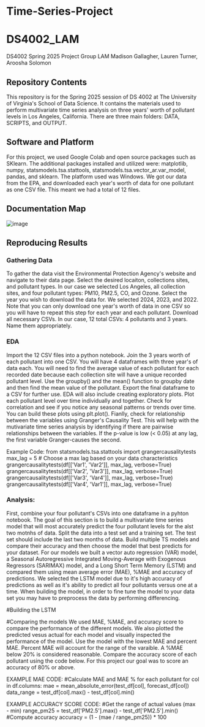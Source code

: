 # Time-Series-Project
# DS4002_LAM
DS4002 Spring 2025 Project Group LAM
Madison Gallagher, Lauren Turner, Aroosha Solomon

## Repository Contents
This repository is for the Spring 2025 session of DS 4002 at The University of Virginia's School of Data Science. It contains the materials used to perform multivariate time series analysis on three years' worth of pollutant levels in Los Angeles, California. There are three main folders: DATA, SCRIPTS, and OUTPUT.

## Software and Platform
For this project, we used Google Colab and open source packages such as SKlearn. 
The additional packages installed and utilized were: matplotlib, numpy, statsmodels.tsa.stattools, statsmodels.tsa.vector_ar.var_model, pandas, and sklearn. The platform used was Windows. 
We got our data from the EPA, and downloaded each year's worth of data for one pollutant as one CSV file. This meant we had a total of 12 files. 

## Documentation Map
![image](https://github.com/user-attachments/assets/bf78873a-402a-4e0d-b8ba-fa851ac0c64c)



## Reproducing Results
### Gathering Data
To gather the data visit the Environmental Protection Agency's website and navigate to their data page. Select the desired locaiton, collections sites, and pollutant types. In our case we selected Los Angeles, all collection sites, and four pollutant types: PM10, PM2.5, CO, and Ozone. Select the year you wish to download the data for. We selected 2024, 2023, and 2022. Note that you can only download one year's worth of data in one CSV so you will have to repeat this step for each year and each pollutant. Download all necessary CSVs. In our case, 12 total CSVs: 4 pollutants and 3 years. Name them appropriately.

### EDA
Import the 12 CSV files into a python notebook. Join the 3 years worth of each pollutant into one CSV. You will have 4 dataframes with three year's of data each. You will need to find the average value of each pollutant for each recorded date because each collection site will have a unique recorded pollutant level. Use the groupby() and the mean() function to groupby date and then find the mean value of the pollutant. Export the final dataframe to a CSV for further use.
EDA will also include creating exploratory plots. Plot each pollutant level over time individually and together. Check for correlation and see if you notice any seasonal patterns or trends over time. You can build these plots using plt.plot().
Fianlly, check for relationship between the variables using Granger's Causality Test. This will help with the mutivariate time series analysis by identifying if there are pairwise relationships between the variables. If the p-value is low (< 0.05) at any lag, the first variable Granger-causes the second.

Example Code:
from statsmodels.tsa.stattools import grangercausalitytests
max_lag = 5  # Choose a max lag based on your data characteristics
grangercausalitytests(df[['Var1', 'Var2']], max_lag, verbose=True)
grangercausalitytests(df[['Var2', 'Var3']], max_lag, verbose=True)
grangercausalitytests(df[['Var3', 'Var4']], max_lag, verbose=True)
grangercausalitytests(df[['Var4', 'Var1']], max_lag, verbose=True)


### Analysis: 

First, combine your four pollutant's CSVs into one dataframe in a pyhton notebook. The goal of this section is to build a multivariate time series model that will most accurately predict the four pollutant levels for the alst two motnhs of data. Split the data into a test set and a training set. The test set should include the last two months of data. 
Build multiple TS models and compare their accuracy and then choose the model that best predicts for your dataset. For our models we built a vector auto regression (VAR) model, a Seasonal Autoregressive Integrated Moving-Average with Exogenous Regressors (SARIMAX) model, and a Long Short Term Memory (LSTM) and compared them using mean average error (MAE), %MAE and accuracy of predictions. We selected the LSTM model due to it's high accuracy of predictions as well as it's ability to predict all four pollutants versus one at a time.
When building the model, in order to fine tune the model to your data set you may have to preprocess the data by performing differencing. 

#Building the LSTM

#Comparing the models
We used MAE, %MAE, and accuracy score to compare the performance of the different models. We also plotted the predicted vesus actual for each model and visually inspected the performance of the model. Use the model with the lowest MAE and percent MAE. Percent MAE will account for the range of the varaible. A %MAE below 20% is considered reasonable. Compare the accuracy score of each pollutant using the code below. For this project our goal was to score an accuracy of 80% or above.

EXAMPLE MAE CODE:
#Calculate MAE and MAE % for each pollutant
for col in df.columns:
    mae = mean_absolute_error(test_df[col], forecast_df[col])
    data_range = test_df[col].max() - test_df[col].min()

EXAMPLE ACCURACY SCORE CODE:
#Get the range of actual values (max - min)
range_pm25 = test_df['PM2.5'].max() - test_df['PM2.5'].min()
#Compute accuracy
accuracy = (1 - (mae / range_pm25)) * 100




